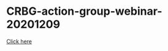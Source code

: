 # CRBG-action-group-webinar-20201209
[Click here](https://aubreymoore.github.io/CRBG-action-group-webinar-20201209/)
